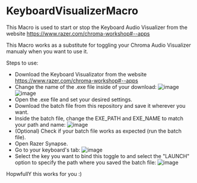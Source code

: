 # KeyboardVisualizerMacro
This Macro is used to start or stop the Keyboard Audio Visualizer from the website https://www.razer.com/chroma-workshop#--apps

This Macro works as a substitute for toggling your Chroma Audio Visualizer manualy when you want to use it. 

Steps to use:
- Download the Keyboard Visualizator from the website https://www.razer.com/chroma-workshop#--apps
- Change the name of the .exe file inside of your download:
![image](https://github.com/user-attachments/assets/eb9eedd5-affb-4cb0-a59b-f65d63d54232)
![image](https://github.com/user-attachments/assets/0fa3c2d1-018e-4a66-aade-25f666ae0547)
- Open the .exe file and set your desired settings.
- Download the batch file from this repository and save it wherever you want.
- Inside the batch file, change the EXE_PATH and EXE_NAME to match your path and name:
![image](https://github.com/user-attachments/assets/8fd10c8f-4dfc-48c8-971f-d1b3ae83bc3f)
- (Optional) Check if your batch file works as expected (run the batch file).
- Open Razer Synapse.
- Go to your keyboard's tab:
![image](https://github.com/user-attachments/assets/7aa50513-84bd-4d77-99a2-e264b76fbcf7)
- Select the key you want to bind this toggle to and select the "LAUNCH" option to specify the path where you saved the batch file:
![image](https://github.com/user-attachments/assets/4a860f89-5d40-4ae3-875e-54d74649fe2e)

HopwfullY this works for you :)
